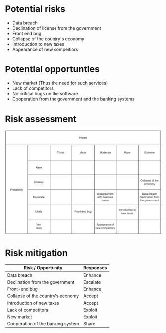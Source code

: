# Potential risks
- Data breach
- Declination of license from the government
- Front end bug
- Collapse of the country's economy
- Introduction to new taxes
- Appearance of new compeitiors

# Potential opportunties
- New market (Thus the need for such services)
- Lack of competitors
- No critical bugs on the software
- Cooperation from the government and the banking systems

# Risk assessment
![Risk assessment chart](./risk-management.png)

# Risk mitigation
| Risk / Opportunity                | Responses |
|-----------------------------------|-----------|
| Data breach                       | Enhance   |
| Declination from the government   | Escalate  |
| Front-end bug                     | Enhance   |
| Collapse of the country's economy | Accept    |
| Introduction of new taxes         | Accept    |
| Lack of competitors               | Exploit   |
| New market                        | Exploit   |
| Cooperation of the banking system | Share     |